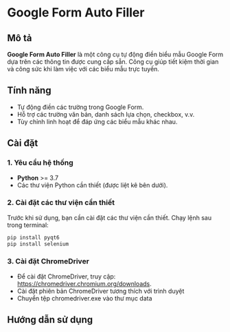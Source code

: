 # Google Form Auto Filler

## Mô tả
**Google Form Auto Filler** là một công cụ tự động điền biểu mẫu Google Form dựa trên các thông tin được cung cấp sẵn. Công cụ giúp tiết kiệm thời gian và công sức khi làm việc với các biểu mẫu trực tuyến.

## Tính năng
- Tự động điền các trường trong Google Form.
- Hỗ trợ các trường văn bản, danh sách lựa chọn, checkbox, v.v.
- Tùy chỉnh linh hoạt để đáp ứng các biểu mẫu khác nhau.

## Cài đặt

### 1. Yêu cầu hệ thống
- **Python** >= 3.7
- Các thư viện Python cần thiết (được liệt kê bên dưới).

### 2. Cài đặt các thư viện cần thiết
Trước khi sử dụng, bạn cần cài đặt các thư viện cần thiết. Chạy lệnh sau trong terminal:

```bash
pip install pyqt6
pip install selenium
```

### 3. Cài đặt ChromeDriver
- Để cài đặt ChromeDriver, truy cập: https://chromedriver.chromium.org/downloads.
- Cài đặt phiên bản ChromeDriver tương thích với trình duyệt
- Chuyển tệp chromedriver.exe vào thư mục data

## Hướng dẫn sử dụng
